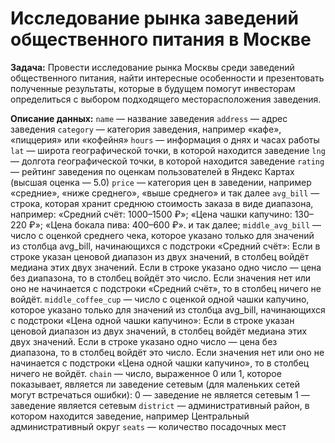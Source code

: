 # Исследование рынка заведений общественного питания в Москве

**Задача:**
Провести исследование рынка Москвы среди заведений общественного питания, найти интересные особенности и презентовать полученные результаты, которые в будущем помогут инвесторам определиться с выбором подходящего месторасположения заведения.

**Описание данных:**
`name` — название заведения
`address` — адрес заведения
`category` — категория заведения, например «кафе», «пиццерия» или «кофейня»
`hours` — информация о днях и часах работы
`lat` — широта географической точки, в которой находится заведение
`lng` — долгота географической точки, в которой находится заведение
`rating` — рейтинг заведения по оценкам пользователей в Яндекс Картах (высшая оценка — 5.0)
`price` — категория цен в заведении, например «средние», «ниже среднего», «выше среднего» и так далее
`avg_bill` — строка, которая хранит среднюю стоимость заказа в виде диапазона, например:
«Средний счёт: 1000–1500 ₽»;
«Цена чашки капучино: 130–220 ₽»;
«Цена бокала пива: 400–600 ₽».
и так далее;
`middle_avg_bill` — число с оценкой среднего чека, которое указано только для значений из столбца avg_bill, начинающихся с подстроки «Средний счёт»:
Если в строке указан ценовой диапазон из двух значений, в столбец войдёт медиана этих двух значений.
Если в строке указано одно число — цена без диапазона, то в столбец войдёт это число.
Если значения нет или оно не начинается с подстроки «Средний счёт», то в столбец ничего не войдёт.
`middle_coffee_cup` — число с оценкой одной чашки капучино, которое указано только для значений из столбца avg_bill, начинающихся с подстроки «Цена одной чашки капучино»:
Если в строке указан ценовой диапазон из двух значений, в столбец войдёт медиана этих двух значений.
Если в строке указано одно число — цена без диапазона, то в столбец войдёт это число.
Если значения нет или оно не начинается с подстроки «Цена одной чашки капучино», то в столбец ничего не войдёт.
`chain` — число, выраженное 0 или 1, которое показывает, является ли заведение сетевым (для маленьких сетей могут встречаться ошибки):
0 — заведение не является сетевым
1 — заведение является сетевым
`district` — административный район, в котором находится заведение, например Центральный административный округ
`seats` — количество посадочных мест
